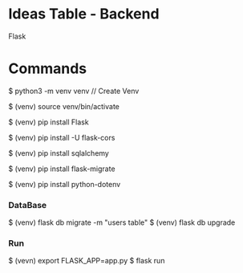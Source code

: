 # Ideas Table - Backend

Flask

# Commands
$ python3 -m venv venv  // Create Venv

$ (venv) source venv/bin/activate

$ (venv) pip install Flask

$ (venv) pip install -U flask-cors

$ (venv) pip install sqlalchemy

$ (venv) pip install flask-migrate

$ (venv) pip install python-dotenv

### DataBase
$ (venv) flask db migrate -m "users table"
$ (venv) flask db upgrade

### Run
$ (vevn) export FLASK_APP=app.py
$ flask run